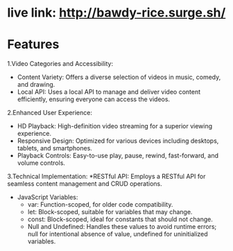 # live link: http://bawdy-rice.surge.sh/
# Features 
1.Video Categories and Accessibility:
* Content Variety: Offers a diverse selection of videos in music, comedy, and drawing.
* Local API: Uses a local API to manage and deliver video content efficiently, ensuring everyone can access the videos.

2.Enhanced User Experience:
* HD Playback: High-definition video streaming for a superior viewing experience.
* Responsive Design: Optimized for various devices including desktops, tablets, and smartphones.
* Playback Controls: Easy-to-use play, pause, rewind, fast-forward, and volume controls.

3.Technical Implementation:
 *RESTful API: Employs a RESTful API for seamless content management and CRUD operations.
* JavaScript Variables:
   * var: Function-scoped, for older code compatibility.
   * let: Block-scoped, suitable for variables that may change.
   * const: Block-scoped, ideal for constants that should not change.
   * Null and Undefined: Handles these values to avoid runtime errors; null for intentional absence of value, undefined for uninitialized variables.